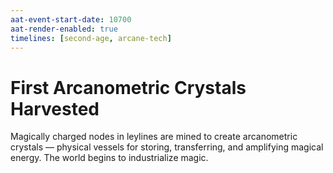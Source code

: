 ```yaml
---
aat-event-start-date: 10700
aat-render-enabled: true
timelines: [second-age, arcane-tech]
---
```


# First Arcanometric Crystals Harvested

Magically charged nodes in leylines are mined to create arcanometric crystals — physical vessels for storing, transferring, and amplifying magical energy. The world begins to industrialize magic.
